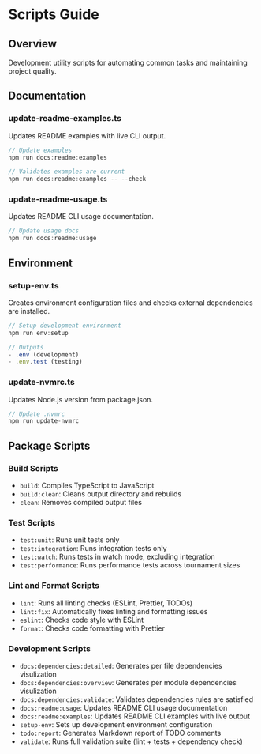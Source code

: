 # Scripts Guide

## Overview

Development utility scripts for automating common tasks and maintaining project quality.

## Documentation

### update-readme-examples.ts

Updates README examples with live CLI output.

```typescript
// Update examples
npm run docs:readme:examples

// Validates examples are current
npm run docs:readme:examples -- --check
```

### update-readme-usage.ts

Updates README CLI usage documentation.

```typescript
// Update usage docs
npm run docs:readme:usage
```

## Environment

### setup-env.ts

Creates environment configuration files and checks external dependencies are installed.

```typescript
// Setup development environment
npm run env:setup

// Outputs
- .env (development)
- .env.test (testing)
```

### update-nvmrc.ts

Updates Node.js version from package.json.

```typescript
// Update .nvmrc
npm run update-nvmrc
```

## Package Scripts

### Build Scripts

- `build`: Compiles TypeScript to JavaScript
- `build:clean`: Cleans output directory and rebuilds
- `clean`: Removes compiled output files

### Test Scripts

- `test:unit`: Runs unit tests only
- `test:integration`: Runs integration tests only
- `test:watch`: Runs tests in watch mode, excluding integration
- `test:performance`: Runs performance tests across tournament sizes

### Lint and Format Scripts

- `lint`: Runs all linting checks (ESLint, Prettier, TODOs)
- `lint:fix`: Automatically fixes linting and formatting issues
- `eslint`: Checks code style with ESLint
- `format`: Checks code formatting with Prettier

### Development Scripts

- `docs:dependencies:detailed`: Generates per file dependencies visulization
- `docs:dependencies:overview`: Generates per module dependencies visulization
- `docs:dependencies:validate`: Validates dependencies rules are satisfied
- `docs:readme:usage`: Updates README CLI usage documentation
- `docs:readme:examples`: Updates README CLI examples with live output
- `setup-env`: Sets up development environment configuration
- `todo:report`: Generates Markdown report of TODO comments
- `validate`: Runs full validation suite (lint + tests + dependency check)
